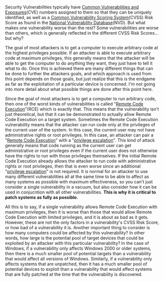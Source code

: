
Security Vulnerabilities typically have [Common Vulnerabilities and Exposures](https://en.wikipedia.org/wiki/Common_Vulnerabilities_and_Exposures)(CVE) numbers assigned to them so that they can be uniquely identified, as well as a [Common Vulnerability Scoring System](https://en.wikipedia.org/wiki/Common_Vulnerability_Scoring_System)(CVSS) Risk Score as found in the [National Vulnerability Database](https://nvd.nist.gov/)(NVD). But what makes one vulnerability worse than the rest? Some vulnerabilities are worse than others, which is generally reflected in the different CVSS Risk Scores... but why?

The goal of most attackers is to get a computer to execute arbitrary code at the highest privileges possible. If an attacker is able to execute arbitrary code at maximum privileges, this generally means that the attacker will be able to get the computer to do anything they want, they just have to tell it what to do. Once this is achieved there are many different things that can be done to further the attackers goals, and which approach is used from this point depends on those goals, but just realize that this is the endgame as far as the exploitation of a particular device is concerned. I'm not going into more detail about what possible things are done after this point here.

Since the goal of most attackers is to get a computer to run arbitrary code, then one of the worst kinds of vulnerabilities is called "[Remote Code Execution](https://en.wikipedia.org/wiki/Arbitrary_code_execution)"(RCE) which is exactly that. This means that the vulnerability isn't just theoretical, but that it can be demonstrated to actually allow Remote Code Execution on a target system. Sometimes the Remote Code Execution vulnerability means that the attacker can run code only at the privileges of the current user of the system. In this case, the current user may not have administrative rights or root privileges. In this case, an attacker can pair a "[Remote Code Execution](https://en.wikipedia.org/wiki/Arbitrary_code_execution)" with a "[privilege escalation](https://en.wikipedia.org/wiki/Privilege_escalation)". This kind of attack generally means that code running as the current user can get administrative or root privileges even if the current user does not otherwise have the rights to run with those privileges themselves. If the initial Remote Code Execution already allows the attacker to run code with administrative rights or root privileges, then that is even worse since an additional "[privilege escalation](https://en.wikipedia.org/wiki/Privilege_escalation)" is not required. It is normal for an attacker to use many different vulnerabilities all at the same time to be able to affect as many systems as possible with maximum effectiveness, so you can't just consider a single vulnerability in a vacuum, but also consider how it can be used in conjucntion with all other vulnerabilities. **This is why it is critical to patch systems as fully as possible.**

All this is to say, if a single vulnerability allows Remote Code Execution with maximum privileges, then it is worse than those that would allow Remote Code Execution with limited privileges, and it is about as bad as it gets. However, these are not the only factors in a vulnerability's CVSS Risk Score, or how bad of a vulnerability it is. Another important thing to consider is how many computers could be affected by this vulnerability? In other words, how large is the potential pool of target devices that could be exploited by an attacker with this particular vulnerability? In the case of Windows, if a vulnerability only affects Windows 2000 or older systems, then there is a much smaller pool of potential targets than a vulnerability that would affect all versions of Windows. Similarly, if a vulnerability only affects systems that are unpatched, then it has a much smaller pool of potential devices to exploit than a vulnerability that would affect systems that are fully patched at the time that the vulnerability is discovered.
